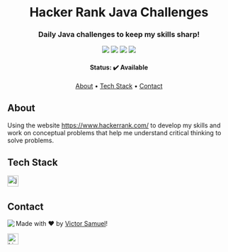 <h1 align="center">
	Hacker Rank Java Challenges
</h1>

<h3 align="center">
	Daily Java challenges to keep my skills sharp!
</h3>

<p align="center">
	<img src="https://img.shields.io/badge/PRs-welcome-brightgreen.svg?style=flat-square"/>
	<img src="https://img.shields.io/github/license/vicsamuel/HackerRank-Java-Challenges?color=green"/>
	<img src="https://img.shields.io/github/languages/count/vicsamuel/HackerRank-Java-Challenges?color=green"/>
	<img src="https://img.shields.io/github/contributors/vicsamuel/HackerRank-Java-Challenges?color=green"/>
</p>

<h4 align="center">
	Status: ✔️ Available
</h4>

<p align="center">
	<a href="#about">About</a> •
	<a href="#tech-stack">Tech Stack</a> •
	<a href="#contact">Contact</a> 
</p>

## About
Using the website https://www.hackerrank.com/ to develop my skills and work on conceptual problems that help me understand critical thinking to solve problems.

## Tech Stack
<img src="https://img.shields.io/badge/Java-05122A?style=flat&logo=java" alt="java Badge" height="25">&nbsp;

## Contact
<img align="left" src="https://avatars.githubusercontent.com/vicsamuel?size=100">

Made with ❤️ by [Victor Samuel](https://github.com/vicsamuel)!

<a href="https://www.linkedin.com/in/victor-samuel-1738a29a/" target="_blank"><img src="https://img.shields.io/badge/Contact-LinkedIn-blue" alt="LinkedIn Badge" height="25"></a>&nbsp;

<br clear="left"/>
